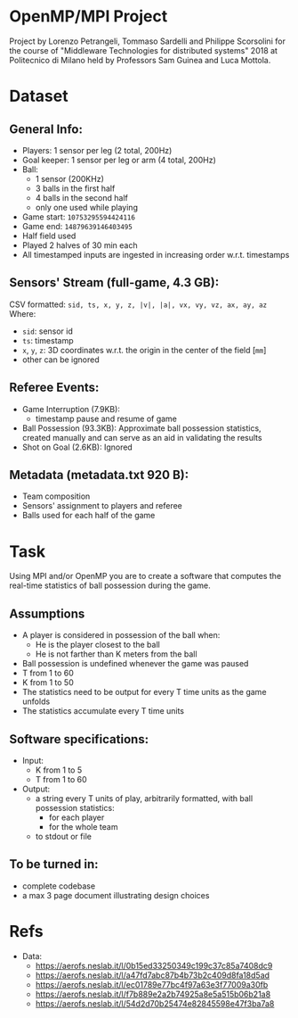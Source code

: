 # OpenMP/MPI Project

Project by Lorenzo Petrangeli, Tommaso Sardelli and Philippe Scorsolini for the course of "Middleware Technologies for distributed systems" 2018 at Politecnico di Milano held by Professors Sam Guinea and Luca Mottola.

# Dataset

## General Info:

- Players: 1 sensor per leg (2 total, 200Hz)
- Goal keeper: 1 sensor per leg or arm (4 total, 200Hz)
- Ball: 
  - 1 sensor (200KHz)
  - 3 balls in the first half
  - 4 balls in the second half
  - only one used while playing
- Game start: `10753295594424116`
- Game end: `14879639146403495`
- Half field used
- Played 2 halves of 30 min each
- All timestamped inputs are ingested in increasing order w.r.t. timestamps

## Sensors' Stream (full-game, 4.3 GB):

CSV formatted: `sid, ts, x, y, z, |v|, |a|, vx, vy, vz, ax, ay, az`
Where:
- `sid`: sensor id
- `ts`: timestamp
- `x`, `y`, `z`: 3D coordinates w.r.t. the origin in the center of the field [`mm`]
- other can be ignored

## Referee Events:
- Game Interruption (7.9KB):
  - timestamp pause and resume of game
- Ball Possession (93.3KB): Approximate ball possession statistics, created manually and can serve as an aid in validating the results
- Shot on Goal (2.6KB): Ignored

## Metadata (metadata.txt 920 B):
- Team composition
- Sensors' assignment to players and referee
- Balls used for each half of the game

# Task
Using MPI and/or OpenMP you are to create a software that computes the real-time statistics of ball possession during the game.
## Assumptions
- A player is considered in possession of the ball when:
  - He is the player closest to the ball
  - He is not farther than K meters from the ball
- Ball possession is undefined whenever the game was paused
- T from 1 to 60
- K from 1 to 50
- The statistics need to be output for every T time units as the game unfolds
- The statistics accumulate every T time units

## Software specifications:
- Input:
  - K from 1 to 5
  - T from 1 to 60
- Output:
  - a string every T units of play, arbitrarily formatted, with ball possession statistics:
    - for each player
    - for the whole team
  - to stdout or file

## To be turned in:
- complete codebase
- a max 3 page document illustrating design choices

# Refs
- Data:
  - https://aerofs.neslab.it/l/0b15ed33250349c199c37c85a7408dc9
  - https://aerofs.neslab.it/l/a47fd7abc87b4b73b2c409d8fa18d5ad
  - https://aerofs.neslab.it/l/ec01789e77bc4f97a63e3f77009a30fb
  - https://aerofs.neslab.it/l/f7b889e2a2b74925a8e5a515b06b21a8
  - https://aerofs.neslab.it/l/54d2d70b25474e82845598e47f3ba7a8

